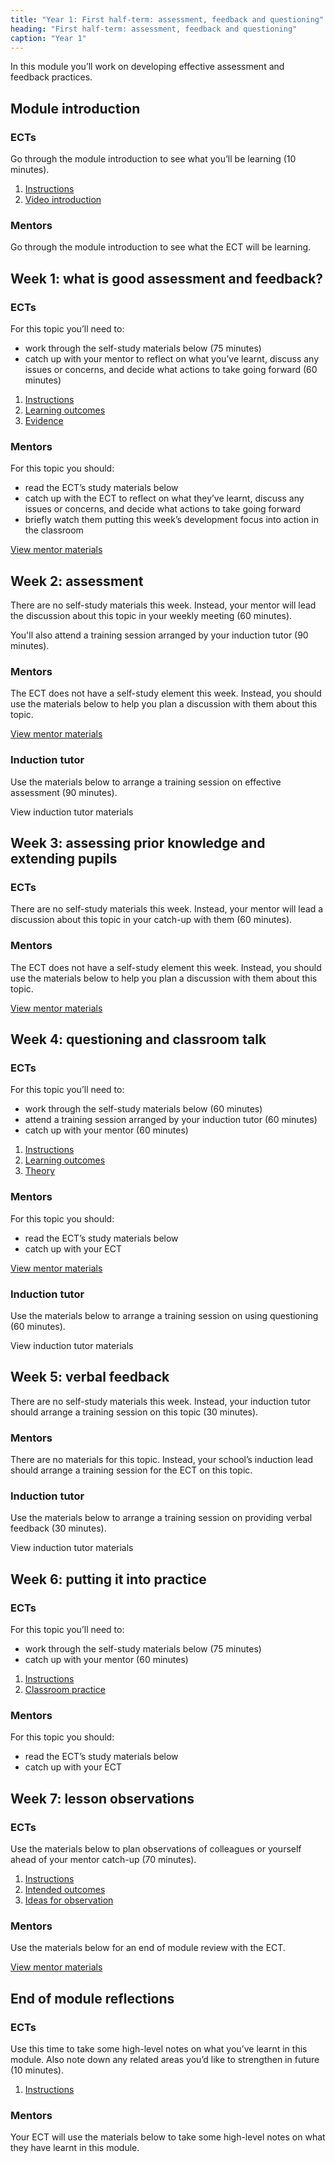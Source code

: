 ```yaml
---
title: "Year 1: First half-term: assessment, feedback and questioning"
heading: "First half-term: assessment, feedback and questioning"
caption: "Year 1"
---
```


In this module you’ll work on developing effective assessment and feedback practices.

## Module introduction

### ECTs

Go through the module introduction to see what you’ll be learning (10 minutes).

1. [Instructions](/education-development-trust/year-1-assessment-feedback-and-questioning/intro-ect-instructions)
2. [Video introduction](/education-development-trust/year-1-assessment-feedback-and-questioning/intro-ect-video-introduction)

### Mentors

Go through the module introduction to see what the ECT will be learning.

## Week 1: what is good assessment and feedback?

### ECTs

For this topic you’ll need to:

- work through the self-study materials below (75 minutes)
- catch up with your mentor to reflect on what you’ve learnt, discuss any issues or concerns, and decide what actions to take going forward (60 minutes)

1. [Instructions](/education-development-trust/year-1-assessment-feedback-and-questioning/summer-week-1-ect-instructions)
2. [Learning outcomes](/education-development-trust/year-1-assessment-feedback-and-questioning/summer-week-1-ect-learning-outcomes)
3. [Evidence](/education-development-trust/year-1-assessment-feedback-and-questioning/summer-week-1-ect-evidence)

### Mentors

For this topic you should:

- read the ECT’s study materials below
- catch up with the ECT to reflect on what they’ve learnt, discuss any issues or concerns, and decide what actions to take going forward
- briefly watch them putting this week’s development focus into action in the classroom

[View mentor materials](/education-development-trust/year-1-assessment-feedback-and-questioning/summer-week-1-mentor-materials)

## Week 2: assessment

There are no self-study materials this week. Instead, your mentor will lead the discussion about this topic in your weekly meeting (60 minutes).

You'll also attend a training session arranged by your induction tutor (90 minutes).

### Mentors

The ECT does not have a self-study element this week. Instead, you should use the materials below to help you plan a discussion with them about this topic.

[View mentor materials](/education-development-trust/year-1-assessment-feedback-and-questioning/summer-week-2-mentor-materials)

### Induction tutor

Use the materials below to arrange a training session on effective assessment (90 minutes).

View induction tutor materials

## Week 3: assessing prior knowledge and extending pupils

### ECTs

There are no self-study materials this week. Instead, your mentor will lead a discussion about this topic in your catch-up with them (60 minutes).

### Mentors

The ECT does not have a self-study element this week. Instead, you should use the materials below to help you plan a discussion with them about this topic.

[View mentor materials](/education-development-trust/year-1-assessment-feedback-and-questioning/summer-week-3-mentor-materials)

## Week 4: questioning and classroom talk

### ECTs

For this topic you’ll need to:

- work through the self-study materials below (60 minutes)
- attend a training session arranged by your induction tutor (60 minutes)
- catch up with your mentor (60 minutes)

1. [Instructions](/education-development-trust/year-1-assessment-feedback-and-questioning/summer-week-4-ect-instructions)
2. [Learning outcomes](/education-development-trust/year-1-assessment-feedback-and-questioning/summer-week-4-ect-learning-outcomes)
3. [Theory](/education-development-trust/year-1-assessment-feedback-and-questioning/summer-week-4-ect-theory)

### Mentors

For this topic you should:

- read the ECT’s study materials below
- catch up with your ECT

[View mentor materials](/education-development-trust/year-1-assessment-feedback-and-questioning/summer-week-4-mentor-materials)

### Induction tutor

Use the materials below to arrange a training session on using questioning (60 minutes).

View induction tutor materials

## Week 5: verbal feedback

There are no self-study materials this week. Instead, your induction tutor should arrange a training session on this topic (30 minutes).

### Mentors

There are no materials for this topic. Instead, your school’s induction lead should arrange a training session for the ECT on this topic.

### Induction tutor

Use the materials below to arrange a training session on providing verbal feedback (30 minutes).

View induction tutor materials

## Week 6: putting it into practice

### ECTs

For this topic you’ll need to:

- work through the self-study materials below (75 minutes)
- catch up with your mentor (60 minutes)

1. [Instructions](/education-development-trust/year-1-assessment-feedback-and-questioning/summer-week-6-ect-instructions)
2. [Classroom practice](/education-development-trust/year-1-assessment-feedback-and-questioning/summer-week-6-ect-classroom-practice)

### Mentors

For this topic you should:

- read the ECT’s study materials below
- catch up with your ECT

## Week 7: lesson observations

### ECTs

Use the materials below to plan observations of colleagues or yourself ahead of your mentor catch-up (70 minutes).

1. [Instructions](/education-development-trust/year-1-assessment-feedback-and-questioning/summer-week-7-ect-instructions)
2. [Intended outcomes](/education-development-trust/year-1-assessment-feedback-and-questioning/summer-week-7-ect-intended-outcomes)
3. [Ideas for observation](/education-development-trust/year-1-assessment-feedback-and-questioning/summer-week-7-ect-ideas-for-observation)

### Mentors

Use the materials below for an end of module review with the ECT.

[View mentor materials](/education-development-trust/year-1-assessment-feedback-and-questioning/summer-week-7-mentor-materials)

## End of module reflections

### ECTs

Use this time to take some high-level notes on what you’ve learnt in this module. Also note down any related areas you’d like to strengthen in future (10 minutes).

1. [Instructions](/education-development-trust/year-1-assessment-feedback-and-questioning/intro-ect-instructions)

### Mentors

Your ECT will use the materials below to take some high-level notes on what they have learnt in this module.